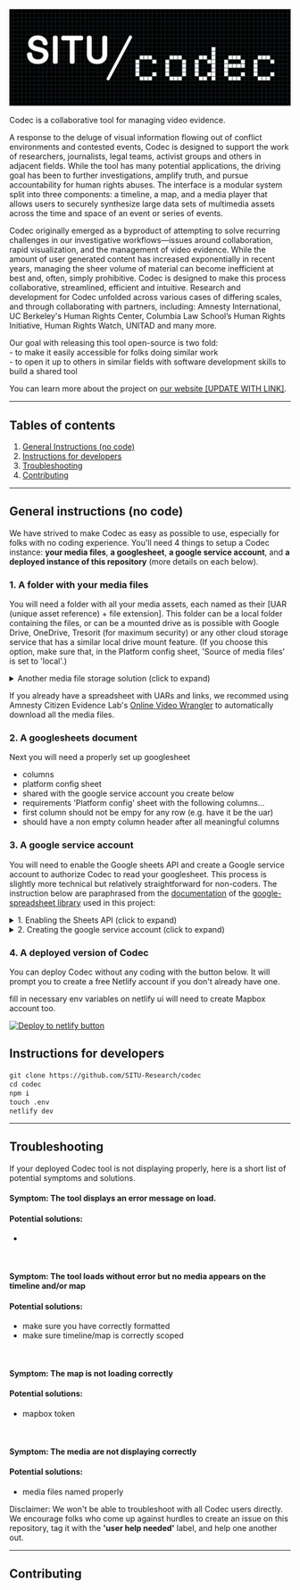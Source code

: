 <img src="codec white on black logo cropped center.png" alt="SITU Research and Codec logos">

Codec is a collaborative tool for managing video evidence.

A response to the deluge of visual information flowing out of conflict environments and contested events, Codec is designed to support the work of researchers, journalists, legal teams, activist groups and others in adjacent fields. While the tool has many potential applications, the driving goal has been to further investigations, amplify truth, and pursue accountability for human rights abuses. The interface is a modular system split into three components: a timeline, a map, and a media player that allows users to securely synthesize large data sets of multimedia assets across the time and space of an event or series of events.

Codec originally emerged as a byproduct of attempting to solve recurring challenges in our investigative workflows—issues around collaboration, rapid visualization, and the management of video evidence. While the amount of user generated content has increased exponentially in recent years, managing the sheer volume of material can become inefficient at best and, often, simply prohibitive. Codec is designed to make this process collaborative, streamlined, efficient and intuitive. Research and development for Codec unfolded across various cases of differing scales, and through collaborating with partners, including: Amnesty International, UC Berkeley's Human Rights Center, Columbia Law School’s Human Rights Initiative, Human Rights Watch, UNITAD and many more.


Our goal with releasing this tool open-source is two fold: <br>
\- to make it easily accessible for folks doing similar work <br>
\- to open it up to others in similar fields with software development skills to build a shared tool

You can learn more about the project on [our website [UPDATE WITH LINK]](https://www.situ.nyc/research/codec).

***

## Tables of contents

1. [General Instructions (no code)](#general-instructions-no-code)
2. [Instructions for developers](#instructions-for-developers)
3. [Troubleshooting](#troubleshooting)
4. [Contributing](#contributing)

***

## General instructions (no code)

We have strived to make Codec as easy as possible to use, especially for folks with no coding experience. You'll need 4 things to setup a Codec instance: **your media files**, **a googlesheet**, **a google service account**, and **a deployed instance of this repository** (more details on each below).

### 1. A folder with your media files

You will need a folder with all your media assets, each named as their [UAR (unique asset reference) + file extension]. This folder can be a local folder containing the files, or can be a mounted drive as is possible with Google Drive, OneDrive, Tresorit (for maximum security) or any other cloud storage service that has a similar local drive mount feature. (If you choose this option, make sure that, in the Platform config sheet, 'Source of media files' is set to 'local'.)

<details>

<summary>Another media file storage solution (click to expand) </summary>

Another media file storage solution is to use a cloud storage service such as Amazon Web Services’ S3. After having uploaded the necessary files to an S3 bucket and the necessary url links filled in the spreadsheet, any user with access to the platform can then play the files without needing a local copy or a local drive streaming solution. It thus makes public dissemination easier. However, it is slightly more technically difficult to set up and is not as secure. (If you choose this option, make sure that, in the Platform config sheet, 'Source of media files' is set to 'url'.)
</details>

If you already have a spreadsheet with UARs and links, we recommed using Amnesty Citizen Evidence Lab's [Online Video Wrangler](https://citizenevidence.org/2021/03/25/online-video-wrangler/) to automatically download all the media files.

### 2. A googlesheets document

Next you will need a properly set up googlesheet
- columns
- platform config sheet
- shared with the google service account you create below
- requirements 'Platform config' sheet with the following columns...
- first column should not be empy for any row (e.g. have it be the uar)
- should have a non empty column header after all meaningful columns

### 3. A google service account

You will need to enable the Google sheets API and create a Google service account to authorize Codec to read your googlesheet. This process is slightly more technical but relatively straightforward for non-coders. The instruction below are paraphrased from the [documentation](https://theoephraim.github.io/node-google-spreadsheet/#/getting-started/authentication) of the [google-spreadsheet library](https://theoephraim.github.io/node-google-spreadsheet/) used in this project:



<details>

<summary>
1. Enabling the Sheets API (click to expand)
</summary>

1. Go to the [Google Developers Console](https://console.cloud.google.com/)
2. Select your project or create a new one (and then select it)
3. In the sidebar on the left, select APIs & Services > Library
4. Search for "sheets"
5. Click on "Google Sheets API"
6. Click the blue "Enable" button

</details>



    
<details>

<summary>
2. Creating the google service account (click to expand)
</summary>

1. Select your project in the [Google Developers Console](https://console.cloud.google.com/)
2. In the sidebar on the left, select APIs & Services > Credentials
3. Click blue "+ CREATE CREDENTIALS" and select "Service account" option
4. Enter name, description, click "CREATE"
5. You can skip permissions, click "CONTINUE"
6. Click "+ CREATE KEY" button
7. Select the "JSON" key type option
8. Click "Create" button > your JSON key file is generated and downloaded to your machine. Make sure to keep this file, it is the only copy and you will need it to deploy the platform to Netlify.
9. Click "DONE"

</details>


### 4. A deployed version of Codec

You can deploy Codec without any coding with the button below. It will prompt you to create a free Netlify account if you don't already have one.


fill in necessary env variables on netlify ui
will need to create Mapbox account too.

[![Deploy to netlify button](https://www.netlify.com/img/deploy/button.svg)](https://app.netlify.com/start/deploy?repository=https://github.com/SITU-Research/codec)


## Instructions for developers

```
git clone https://github.com/SITU-Research/codec
cd codec
npm i
touch .env
netlify dev
```


***

## Troubleshooting 

If your deployed Codec tool is not displaying properly, here is a short list of potential symptoms and solutions.


#### Symptom: The tool displays an error message on load.
#### Potential solutions:
- 

<br>

#### Symptom: The tool loads without error but no media appears on the timeline and/or map
#### Potential solutions:
- make sure you have correctly formatted
- make sure timeline/map is correctly scoped

<br>

#### Symptom: The map is not loading correctly
#### Potential solutions:
- mapbox token

<br>

#### Symptom: The media are not displaying correctly
#### Potential solutions:
- media files named properly


Disclaimer: We won't be able to troubleshoot with all Codec users directly. We encourage folks who come up against hurdles to create an issue on this repository, tag it with the **'user help needed'** label, and help one another out.

***

## Contributing